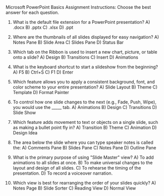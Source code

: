 Microsoft PowerPoint Basics Assignment
Instructions: Choose the best answer for each question.

1. What is the default file extension for a PowerPoint presentation?
A) .docx
B) .pptx
C) .xlsx
D) .ppt

2. Where are the thumbnails of all slides displayed for easy navigation?
A) Notes Pane
B) Slide Area
C) Slides Pane
D) Status Bar

3. Which tab on the Ribbon is used to insert a new chart, picture, or table onto a slide?
A) Design
B) Transitions
C) Insert
D) Animations

4. What is the keyboard shortcut to start a slideshow from the beginning?
A) F5
B) Ctrl+S
C) F1
D) Enter

5. Which feature allows you to apply a consistent background, font, and color scheme to your entire presentation?
A) Slide Layout
B) Theme
C) Template
D) Format Painter

6. To control how one slide changes to the next (e.g., Fade, Push, Wipe), you would use the _____ tab.
A) Animations
B) Design
C) Transitions
D) Slide Show

7. Which feature adds movement to text or objects on a single slide, such as making a bullet point fly in?
A) Transition
B) Theme
C) Animation
D) Design Idea

8. The area below the slide where you can type speaker notes is called the:
A) Comments Pane
B) Slides Pane
C) Notes Pane
D) Outline Pane

9. What is the primary purpose of using "Slide Master" view?
A) To add animations to all slides at once.
B) To make universal changes to the layout and design of all slides.
C) To rehearse the timing of the presentation.
D) To record a voiceover narration.

10. Which view is best for rearranging the order of your slides quickly?
A) Notes Page
B) Slide Sorter
C) Reading View
D) Normal View

